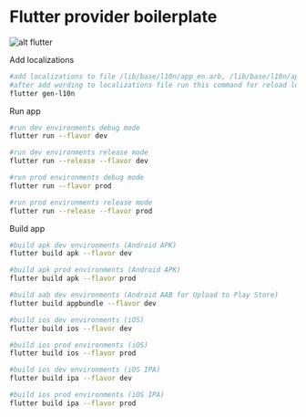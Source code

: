 # Flutter provider boilerplate

![alt flutter](https://github.com/suppanat2k/flutter_provider_boilerplate/assets/89376408/a97d11c1-1375-4662-ac8d-7604b03c776c)

Add localizations

```sh
#add localizations to file /lib/base/l10n/app_en.arb, /lib/base/l10n/app_th.arb
#after add wording to localizations file run this command for reload localizations
flutter gen-l10n
```

Run app

```sh
#run dev environments debug mode
flutter run --flavor dev

#run dev environments release mode
flutter run --release --flavor dev

#run prod environments debug mode
flutter run --flavor prod

#run prod environments release mode
flutter run --release --flavor prod
```

Build app

```sh
#build apk dev environments (Android APK)
flutter build apk --flavor dev

#build apk prod environments (Android APK)
flutter build apk --flavor prod

#build aab dev environments (Android AAB for Upload to Play Store)
flutter build appbundle --flavor dev

#build ios dev environments (iOS)
flutter build ios --flavor dev

#build ios prod environments (iOS)
flutter build ios --flavor prod

#build ios dev environments (iOS IPA)
flutter build ipa --flavor dev

#build ios prod environments (iOS IPA)
flutter build ipa --flavor prod
```
